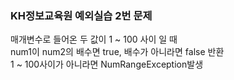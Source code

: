 ### KH정보교육원 예외실습 2번 문제

매개변수로 들어온 두 값이 1 ~ 100 사이 일 때  
num1이 num2의 배수면 true, 배수가 아니라면 false 반환  
1 ~ 100사이가 아니라면 NumRangeException발생
